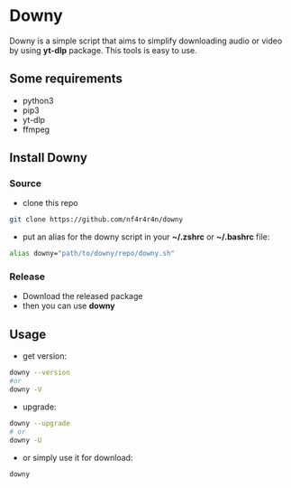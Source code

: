 # Downy
Downy is a simple script that aims to simplify downloading audio or video by using **yt-dlp** package.
This tools is easy to use.

## Some requirements
- python3
- pip3
- yt-dlp
- ffmpeg

## Install Downy
### Source
- clone this repo
```sh
git clone https://github.com/nf4r4r4n/downy
```
- put an alias for the downy script in your **~/.zshrc** or **~/.bashrc** file:
```sh
alias downy="path/to/downy/repo/downy.sh"
```
### Release
- Download the released package
- then you can use **downy**

## Usage
- get version:
```sh
downy --version
#or
downy -V
```
- upgrade:
```sh
downy --upgrade
# or
downy -U
```
- or simply use it for download:
```sh
downy
```
